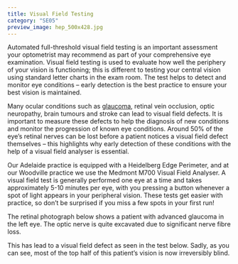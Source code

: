 ```yaml
---
title: Visual Field Testing
category: "SE05"
preview_image: hep_500x428.jpg
---
```


<div class="employee-heading">
<p>Automated full-threshold visual field testing is an important assessment your optometrist may recommend as part of your comprehensive eye examination. Visual field testing is used to evaluate how well the periphery of your vision is functioning; this is different to testing your central vision using standard letter charts in the exam room. The test helps to detect and monitor eye conditions – early detection is the best  practice to ensure your best vision is maintained. </p>
</div> 

Many ocular conditions such as [glaucoma](/what-we-do/glaucoma), retinal vein occlusion, optic neuropathy, brain tumours and stroke can lead to visual field defects. It is important to measure these defects to help the diagnosis of new conditions and monitor the progression of known eye conditions. Around 50% of the eye’s retinal nerves can be lost before a patient notices a visual field defect themselves – this highlights why early detection of these conditions with the help of a visual field analyser is essential.

Our Adelaide practice is equipped with a Heidelberg Edge Perimeter, and at our Woodville practice we use the Medmont M700 Visual Field Analyser. A visual field test is generally performed one eye at a time and takes approximately 5-10 minutes per eye, with you pressing a button whenever a spot of light appears in your peripheral vision. These tests get easier with practice, so don’t be surprised if you miss a few spots in your first run! 

The retinal photograph below shows a patient with advanced glaucoma in the left eye. The optic nerve is quite excavated due to significant nerve fibre loss. 

This has lead to a visual field defect as seen in the test below. Sadly, as you can see, most of the top half of this patient’s vision is now irreversibly blind.

